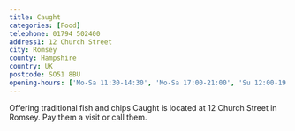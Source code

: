 ```yaml
---
title: Caught
categories: [Food]
telephone: 01794 502400
address1: 12 Church Street
city: Romsey
county: Hampshire
country: UK
postcode: SO51 8BU
opening-hours: ['Mo-Sa 11:30-14:30', 'Mo-Sa 17:00-21:00', 'Su 12:00-19:00']
---
```

Offering traditional fish and chips Caught is located at 12 Church Street in Romsey. Pay them a visit or call them.

